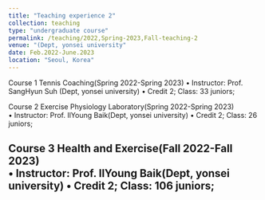 ```yaml
---
title: "Teaching experience 2"
collection: teaching
type: "undergraduate course"
permalink: /teaching/2022,Spring-2023,Fall-teaching-2
venue: "(Dept, yonsei university"
date: Feb.2022-June.2023
location: "Seoul, Korea"
---
```


Course 1     Tennis Coaching(Spring 2022-Spring 2023) 
            •  Instructor: Prof. SangHyun Suh (Dept, yonsei university)
            •  Credit 2; Class: 33 juniors;


Course 2     Exercise Physiology Laboratory(Spring 2022-Spring 2023)          
            •  Instructor: Prof. IlYoung Baik(Dept, yonsei university)
            •  Credit 2; Class: 26 juniors;


Course 3     Health and Exercise(Fall 2022-Fall 2023)                               
            •  Instructor: Prof. IlYoung Baik(Dept, yonsei university)
            •  Credit 2; Class: 106 juniors;
---
